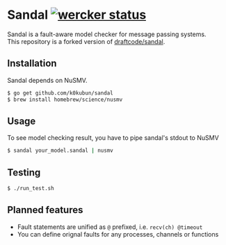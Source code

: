 # Sandal [![wercker status](https://app.wercker.com/status/2f1d23a1e9e7678d0fc89a70afbb63a0/s "wercker status")](https://app.wercker.com/project/bykey/2f1d23a1e9e7678d0fc89a70afbb63a0)

Sandal is a fault-aware model checker for message passing systems.  
This repository is a forked version of [draftcode/sandal](https://github.com/draftcode/sandal).

## Installation

Sandal depends on NuSMV.

```bash
$ go get github.com/k0kubun/sandal
$ brew install homebrew/science/nusmv
```

## Usage

To see model checking result, you have to pipe sandal's stdout to NuSMV

```bash
$ sandal your_model.sandal | nusmv
```

## Testing

```bash
$ ./run_test.sh
```

## Planned features

- Fault statements are unified as `@` prefixed, i.e. `recv(ch) @timeout`
- You can define orignal faults for any processes, channels or functions
